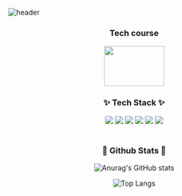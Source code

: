 ![header](https://capsule-render.vercel.app/api?type=blur&color=gradient&height=300&section=header&text=EEJune's%20github&fontColor=d6ace6)

<div align="center">
    <h3>Tech course</h3>
    <a href="https://profile.intra.42.fr/" target="_blank">
    <img src="https://img.shields.io/badge/lseo-000000?style=for-the-badge&logo=42&logoColor=FFFFFF" 
         style="width: 120px; height: 80px;color: #000000;" 
         font-size: 5px>
</a>
</div>
<div align="center">
<h3>✨ Tech Stack ✨</h3>
<a target="_blank"><img src="https://img.shields.io/badge/C-A8B9CC?style=flat&logo=c&logoColor=FFFFFF"/></a>
<a target="_blank"><img src="https://img.shields.io/badge/C++-00599C?style=flat&logo=cplusplus&logoColor=FFFFFF"/></a>
<a target="_blank"><img src="https://img.shields.io/badge/python-3776AB?style=flat&logo=python&logoColor=FFFFFF"/></a>
<a target="_blank"><img src="https://img.shields.io/badge/html-E34F26?style=flat&logo=html5&logoColor=FFFFFF"/></a>
<a target="_blank"><img src="https://img.shields.io/badge/css-663399?style=flat&logo=css&logoColor=FFFFFF"/></a>
<a target="_blank"><img src="https://img.shields.io/badge/Javascript-F7DF1E?style=flat&logo=javascript&logoColor=FFFFFF"/></a>
</div>
</br>
<div align="center">
<h3> 🤔 Github Stats 🤔</h3>
    
![Anurag's GitHub stats](https://github-readme-stats.vercel.app/api?username=EEjune&show_icons=true&theme=synthwave)
    
![Top Langs](https://github-readme-stats.vercel.app/api/top-langs/?username=EEjune&layout=compact)
</div>




